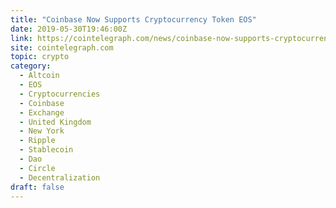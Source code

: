 ```yaml
---
title: "Coinbase Now Supports Cryptocurrency Token EOS"
date: 2019-05-30T19:46:00Z
link: https://cointelegraph.com/news/coinbase-now-supports-cryptocurrency-token-eos?utm_medium=RSS&utm_source=hune
site: cointelegraph.com
topic: crypto
category:
  - Altcoin
  - EOS
  - Cryptocurrencies
  - Coinbase
  - Exchange
  - United Kingdom
  - New York
  - Ripple
  - Stablecoin
  - Dao
  - Circle
  - Decentralization
draft: false
---
```

